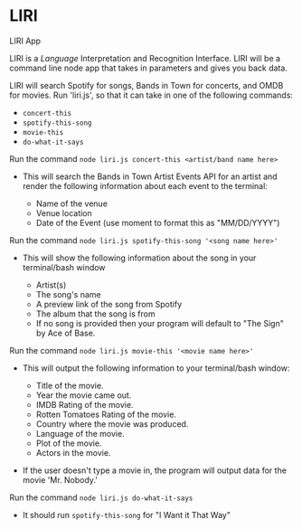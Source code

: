 # LIRI
LIRI App

LIRI is a _Language_ Interpretation and Recognition Interface. LIRI will be a command line node app that takes in parameters and gives you back data.

LIRI will search Spotify for songs, Bands in Town for concerts, and OMDB for movies.
Run 'liri.js', so that it can take in one of the following commands:
                    
   * `concert-this`
   * `spotify-this-song`
   * `movie-this`
   * `do-what-it-says`
   
Run the command `node liri.js concert-this <artist/band name here>`

   * This will search the Bands in Town Artist Events API for an artist and render the following information about each event    to the terminal:

     * Name of the venue
     * Venue location
     * Date of the Event (use moment to format this as "MM/DD/YYYY")
     
Run the command `node liri.js spotify-this-song '<song name here>'`

   * This will show the following information about the song in your terminal/bash window

     * Artist(s)
     * The song's name
     * A preview link of the song from Spotify
     * The album that the song is from
     * If no song is provided then your program will default to "The Sign" by Ace of Base.
   
Run the command `node liri.js movie-this '<movie name here>'`

   * This will output the following information to your terminal/bash window:

   
     * Title of the movie.
     * Year the movie came out.
     * IMDB Rating of the movie.
     * Rotten Tomatoes Rating of the movie.      
     * Country where the movie was produced.
     * Language of the movie.
     * Plot of the movie.
     * Actors in the movie.

  * If the user doesn't type a movie in, the program will output data for the movie 'Mr. Nobody.'

Run the command `node liri.js do-what-it-says`
  * It should run `spotify-this-song` for "I Want it That Way" 
